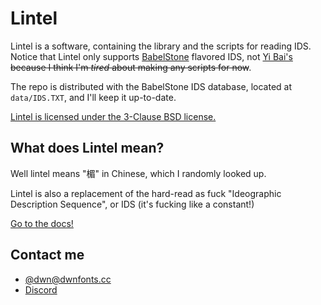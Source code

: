 # Lintel

Lintel is a software, containing the library and the scripts for reading IDS. Notice that Lintel only supports [BabelStone](https://babelstone.co.uk/CJK/IDS.HTML) flavored IDS, not [Yi Bai's](https://github.com/yi-bai/ids) ~~because I think I'm *tired* about making any scripts for now~~.

The repo is distributed with the BabelStone IDS database, located at `data/IDS.TXT`, and I'll keep it up-to-date.

[Lintel is licensed under the 3-Clause BSD license.](./LICENSE.md)

## What does Lintel mean?

Well lintel means "楣" in Chinese, which I randomly looked up.

Lintel is also a replacement of the hard-read as fuck "Ideographic Description Sequence", or IDS (it's fucking like a constant!)

[Go to the docs!](./docs/README.md)

## Contact me
  - [@dwn@dwnfonts.cc](https://dwnfonts.cc/@dwn)
  - [Discord](https://discord.gg/bq5xXTytG8)